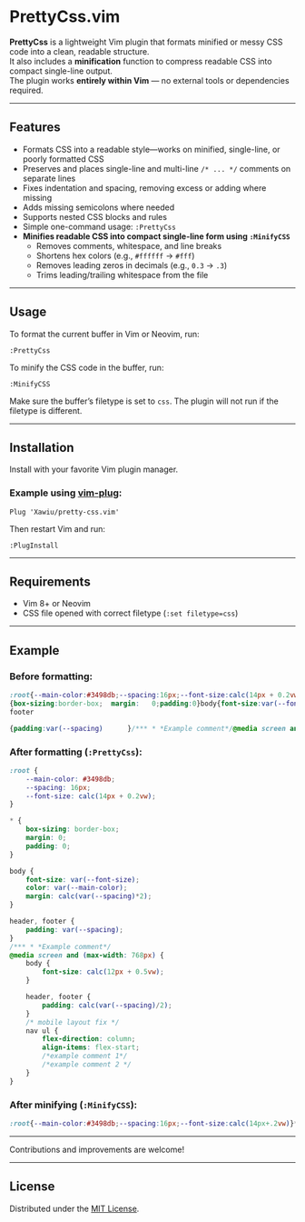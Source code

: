 # PrettyCss.vim

**PrettyCss** is a lightweight Vim plugin that formats minified or messy CSS code into a clean, readable structure.  
It also includes a **minification** function to compress readable CSS into compact single-line output.  
The plugin works **entirely within Vim** — no external tools or dependencies required.

---

## Features

- Formats CSS into a readable style—works on minified, single-line, or poorly formatted CSS  
- Preserves and places single-line and multi-line `/* ... */` comments on separate lines  
- Fixes indentation and spacing, removing excess or adding where missing  
- Adds missing semicolons where needed  
- Supports nested CSS blocks and rules  
- Simple one-command usage: `:PrettyCss`
- **Minifies readable CSS into compact single-line form using `:MinifyCSS`**  
  - Removes comments, whitespace, and line breaks  
  - Shortens hex colors (e.g., `#ffffff` → `#fff`)  
  - Removes leading zeros in decimals (e.g., `0.3` → `.3`)  
  - Trims leading/trailing whitespace from the file  

---

## Usage

To format the current buffer in Vim or Neovim, run:

```vim
:PrettyCss
````

To minify the CSS code in the buffer, run:

```vim
:MinifyCSS
```

Make sure the buffer’s filetype is set to `css`. The plugin will not run if the filetype is different.

---

## Installation

Install with your favorite Vim plugin manager.

### Example using [vim-plug](https://github.com/junegunn/vim-plug):

```vim
Plug 'Xawiu/pretty-css.vim'
```

Then restart Vim and run:

```vim
:PlugInstall
```

---

## Requirements

* Vim 8+ or Neovim
* CSS file opened with correct filetype (`:set filetype=css`)

---

## Example

### Before formatting:

```css
:root{--main-color:#3498db;--spacing:16px;--font-size:calc(14px + 0.2vw)}*
{box-sizing:border-box;  margin:   0;padding:0}body{font-size:var(--font-size);color:var(--main-color);margin:calc(var(--spacing)*2)}header,
footer

{padding:var(--spacing)      }/*** * *Example comment*/@media screen and (max-width:768px      ){body{font-size:calc(12px + 0.5vw)}header,footer{padding:calc(var(--spacing)/2)}/* mobile layout fix */nav ul{flex-direction:column;align-items:flex-start/*example comment 1*//*example comment 2 */}}
```

### After formatting (`:PrettyCss`):

```css
:root {
    --main-color: #3498db;
    --spacing: 16px;
    --font-size: calc(14px + 0.2vw);
}

* {
    box-sizing: border-box;
    margin: 0;
    padding: 0;
}

body {
    font-size: var(--font-size);
    color: var(--main-color);
    margin: calc(var(--spacing)*2);
}

header, footer {
    padding: var(--spacing);
}
/*** * *Example comment*/
@media screen and (max-width: 768px) {
    body {
        font-size: calc(12px + 0.5vw);
    }

    header, footer {
        padding: calc(var(--spacing)/2);
    }
    /* mobile layout fix */
    nav ul {
        flex-direction: column;
        align-items: flex-start;
        /*example comment 1*/
        /*example comment 2 */
    }
}
```

### After minifying (`:MinifyCSS`):

```css
:root{--main-color:#3498db;--spacing:16px;--font-size:calc(14px+.2vw)}*{box-sizing:border-box;margin:0;padding:0}body{font-size:var(--font-size);color:var(--main-color);margin:calc(var(--spacing)*2)}header,footer{padding:var(--spacing)}@media screen and (max-width:768px){body{font-size:calc(12px+.5vw)}header,footer{padding:calc(var(--spacing)/2)}nav ul{flex-direction:column;align-items:flex-start}}
```

---

Contributions and improvements are welcome!

---

## License

Distributed under the [MIT License](LICENSE).

